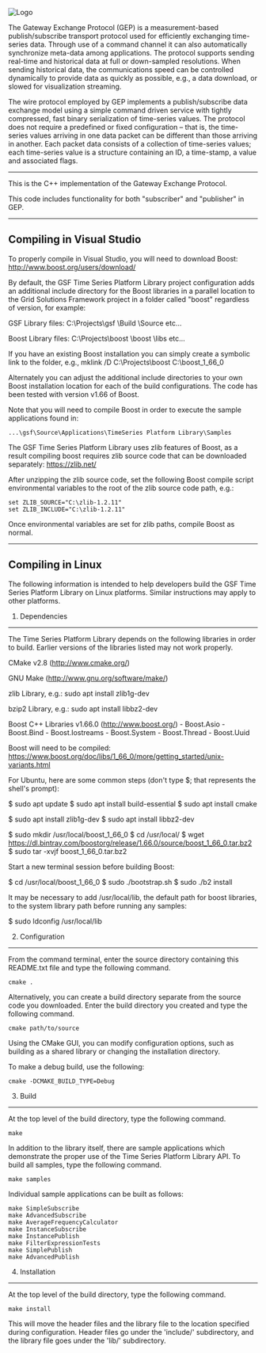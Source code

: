 ![Logo](https://www.gridprotectionalliance.org/images/products/ProductTitles75/gep.png)

The Gateway Exchange Protocol (GEP) is a measurement-based publish/subscribe transport protocol used for efficiently exchanging time-series data. Through use of a command channel it can also automatically synchronize meta-data among applications. The protocol supports sending real-time and historical data at full or down-sampled resolutions. When sending historical data, the communications speed can be controlled dynamically to provide data as quickly as possible, e.g., a data download, or slowed for visualization streaming.

The wire protocol employed by GEP implements a publish/subscribe data exchange model using a simple command driven service with tightly compressed, fast binary serialization of time-series values. The protocol does not require a predefined or fixed configuration – that is, the time-series values arriving in one data packet can be different than those arriving in another. Each packet data consists of a collection of time-series values; each time-series value is a structure containing an ID, a time-stamp, a value and associated flags.

--------------------

This is the C++ implementation of the Gateway Exchange Protocol.

This code includes functionality for both "subscriber" and "publisher" in GEP.

------------------------------------------------------------------------------
Compiling in Visual Studio
------------------------------------------------------------------------------

To properly compile in Visual Studio, you will need to download Boost:
    http://www.boost.org/users/download/

By default, the GSF Time Series Platform Library project configuration adds an
additional include directory for the Boost libraries in a parallel location to
the Grid Solutions Framework project in a folder called "boost" regardless of
version, for example:

GSF Library files:
    C:\Projects\gsf
                   \Build
                   \Source
                   etc...

Boost Library files:
    C:\Projects\boost
                     \boost
                     \libs
                     etc...

If you have an existing Boost installation you can simply create a symbolic
link to the folder, e.g., mklink /D C:\Projects\boost C:\boost_1_66_0

Alternately you can adjust the additional include directories to your own
Boost installation location for each of the build configurations. The code
has been tested with version v1.66 of Boost.

Note that you will need to compile Boost in order to execute the sample
applications found in:

    ...\gsf\Source\Applications\TimeSeries Platform Library\Samples

The GSF Time Series Platform Library uses zlib features of Boost, as a result
compiling boost requires zlib source code that can be downloaded separately:
    https://zlib.net/

After unzipping the zlib source code, set the following Boost compile script
environmental variables to the root of the zlib source code path, e.g.:

    set ZLIB_SOURCE="C:\zlib-1.2.11"
    set ZLIB_INCLUDE="C:\zlib-1.2.11"

Once environmental variables are set for zlib paths, compile Boost as normal.

------------------------------------------------------------------------------
Compiling in Linux
------------------------------------------------------------------------------

The following information is intended to help developers build the GSF
Time Series Platform Library on Linux platforms. Similar instructions may
apply to other platforms.

1. Dependencies
---------------
The Time Series Platform Library depends on the following libraries in order
to build. Earlier versions of the libraries listed may not work properly.

CMake v2.8 (http://www.cmake.org/)

GNU Make (http://www.gnu.org/software/make/)

zlib Library, e.g.: sudo apt install zlib1g-dev

bzip2 Library, e.g.: sudo apt install libbz2-dev

Boost C++ Libraries v1.66.0 (http://www.boost.org/)
    - Boost.Asio
    - Boost.Bind
    - Boost.Iostreams
    - Boost.System
    - Boost.Thread
    - Boost.Uuid

Boost will need to be compiled:
https://www.boost.org/doc/libs/1_66_0/more/getting_started/unix-variants.html

For Ubuntu, here are some common steps (don't type $; that represents the shell's prompt):

$ sudo apt update
$ sudo apt install build-essential
$ sudo apt install cmake

$ sudo apt install zlib1g-dev
$ sudo apt install libbz2-dev

$ sudo mkdir /usr/local/boost_1_66_0
$ cd /usr/local/
$ wget https://dl.bintray.com/boostorg/release/1.66.0/source/boost_1_66_0.tar.bz2
$ sudo tar -xvjf boost_1_66_0.tar.bz2

Start a new terminal session before building Boost:

$ cd /usr/local/boost_1_66_0
$ sudo ./bootstrap.sh
$ sudo ./b2 install

It may be necessary to add /usr/local/lib, the default path for boost libraries,
to the system library path before running any samples:

$ sudo ldconfig /usr/local/lib

2. Configuration
----------------
From the command terminal, enter the source directory containing this
README.txt file and type the following command.

    cmake .

Alternatively, you can create a build directory separate from the
source code you downloaded. Enter the build directory you created
and type the following command.

    cmake path/to/source

Using the CMake GUI, you can modify configuration options, such as
building as a shared library or changing the installation directory.

To make a debug build, use the following:

    cmake -DCMAKE_BUILD_TYPE=Debug

3. Build
--------
At the top level of the build directory, type the following command.

    make

In addition to the library itself, there are sample applications which
demonstrate the proper use of the Time Series Platform Library API.
To build all samples, type the following command.

    make samples

Individual sample applications can be built as follows:

    make SimpleSubscribe
    make AdvancedSubscribe
    make AverageFrequencyCalculator
    make InstanceSubscribe
    make InstancePublish
    make FilterExpressionTests
    make SimplePublish
    make AdvancedPublish

4. Installation
---------------
At the top level of the build directory, type the following command.

    make install

This will move the header files and the library file to the location
specified during configuration. Header files go under the 'include/'
subdirectory, and the library file goes under the 'lib/' subdirectory.
